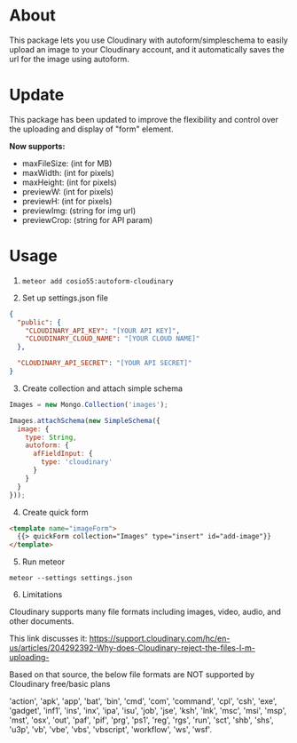 About
=====

This package lets you use Cloudinary with autoform/simpleschema to easily upload an image to your Cloudinary account, and it automatically saves the url for the image using autoform.

Update
======

This package has been updated to improve the flexibility and control over the uploading and display of "form" element.

**Now supports:**

* maxFileSize: (int for MB)
* maxWidth: (int for pixels)
* maxHeight: (int for pixels)
* previewW: (int for pixels)
* previewH: (int for pixels)
* previewImg: (string for img url)
* previewCrop: (string for API param)



Usage
=====

1. `meteor add cosio55:autoform-cloudinary`

2. Set up settings.json file

```json
{
  "public": {
    "CLOUDINARY_API_KEY": "[YOUR API KEY]",
    "CLOUDINARY_CLOUD_NAME": "[YOUR CLOUD NAME]"
  },

  "CLOUDINARY_API_SECRET": "[YOUR API SECRET]"
}
```

3. Create collection and attach simple schema

```javascript
Images = new Mongo.Collection('images');

Images.attachSchema(new SimpleSchema({
  image: {
    type: String,
    autoform: {
      afFieldInput: {
        type: 'cloudinary'
      }
    }
  }
}));
```

4. Create quick form

```html
<template name="imageForm">
  {{> quickForm collection="Images" type="insert" id="add-image"}}
</template>
```

5. Run meteor

`meteor --settings settings.json`

6. Limitations

Cloudinary supports many file formats including images, video, audio, and other documents.

This link discusses it:
https://support.cloudinary.com/hc/en-us/articles/204292392-Why-does-Cloudinary-reject-the-files-I-m-uploading-

Based on that source, the below file formats are NOT supported by Cloudinary free/basic plans

'action', 'apk', 'app', 'bat', 'bin', 'cmd', 'com', 'command', 'cpl', 'csh', 'exe', 'gadget', 'inf1', 'ins', 'inx', 'ipa', 'isu', 'job', 'jse', 'ksh', 'lnk', 'msc', 'msi', 'msp', 'mst', 'osx', 'out', 'paf', 'pif', 'prg', 'ps1', 'reg', 'rgs', 'run', 'sct', 'shb', 'shs', 'u3p', 'vb', 'vbe', 'vbs', 'vbscript', 'workflow', 'ws', 'wsf'.
